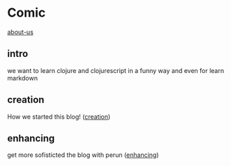 # Comic

[about-us](/about.html)


## intro
we want to learn clojure and clojurescript in a funny way
and even for learn markdown

## creation
How we started this blog! ([creation](/creation.html))

## enhancing
get more sofisticted the blog with perun ([enhancing](/enhancing.html))
